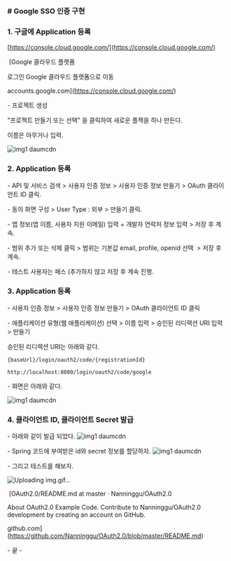### **\# Google SSO 인증 구현**

### **1\. 구글에 Application 등록**

[https://console.cloud.google.com/](https://console.cloud.google.com/)

 [Google 클라우드 플랫폼

로그인 Google 클라우드 플랫폼으로 이동

accounts.google.com](https://console.cloud.google.com/)

\- 프로젝트 생성

"프로젝트 만들기 또는 선택" 을 클릭하여 새로운 플젝을 하나 만든다.

이름은 아무거나 입력.

![img1 daumcdn](https://github.com/Nanninggu/OAuth2.0/assets/54211801/12cfd35c-4667-41b7-94f7-f4a9d8d5828f)

### **2\. Application 등록**

\- API 및 서비스 검색 > 사용자 인증 정보 > 사용자 인증 정보 만들기 > OAuth 클라이언트 ID 클릭.

\- 동의 화면 구성 > User Type : 외부 > 만들기 클릭.

\- 앱 정보(앱 이름, 사용자 지원 이메일) 입력 + 개발자 연락처 정보 입력 > 저장 후 계속.

\- 범위 추가 또는 삭제 클릭 > 범위는 기본값 email, profile, openid 선택  > 저장 후 계속.

\- 테스트 사용자는 패스 (추가하지 않고 저장 후 계속 진행.

### **3\. Application 등록**

\- 사용자 인증 정보 > 사용자 인증 정보 만들기 > OAuth 클라이언트 ID 클릭

\- 애플리케이션 유형(웹 애플리케이션) 선택 > 이름 입력 > 승인된 리디렉션 URI 입력 > 만들기

승인된 리디렉션 URI는 아래와 같다.

```
{baseUrl}/login/oauth2/code/{registrationId}

http://localhost:8080/login/oauth2/code/google
```

\- 화면은 아래와 같다.

![img1 daumcdn](https://github.com/Nanninggu/OAuth2.0/assets/54211801/91866eef-41b7-4f24-992f-65967338dab4)

### **4\. 클라이언트 ID, 클라이언트 Secret 발급**

\- 아래와 같이 발급 되었다.
![img1 daumcdn](https://github.com/Nanninggu/OAuth2.0/assets/54211801/57ebd7a7-a03f-4cea-988c-ec32bc9da6f7)

\- Spring 코드에 부여받은 id와 secret 정보를 할당하자.
![img1 daumcdn](https://github.com/Nanninggu/OAuth2.0/assets/54211801/a6100de0-a45e-4586-91a5-56342d846684)

\- 그리고 테스트를 해보자.

![Uploading img.gif…]()

 [OAuth2.0/README.md at master · Nanninggu/OAuth2.0

About OAuth2.0 Example Code. Contribute to Nanninggu/OAuth2.0 development by creating an account on GitHub.

github.com](https://github.com/Nanninggu/OAuth2.0/blob/master/README.md)

\- 끝 -
